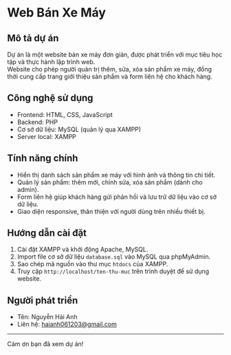 # Web Bán Xe Máy

## Mô tả dự án
Dự án là một website bán xe máy đơn giản, được phát triển với mục tiêu học tập và thực hành lập trình web.  
Website cho phép người quản trị thêm, sửa, xóa sản phẩm xe máy, đồng thời cung cấp trang giới thiệu sản phẩm và form liên hệ cho khách hàng.

## Công nghệ sử dụng
- Frontend: HTML, CSS, JavaScript  
- Backend: PHP  
- Cơ sở dữ liệu: MySQL (quản lý qua XAMPP)  
- Server local: XAMPP

## Tính năng chính
- Hiển thị danh sách sản phẩm xe máy với hình ảnh và thông tin chi tiết.  
- Quản lý sản phẩm: thêm mới, chỉnh sửa, xóa sản phẩm (dành cho admin).  
- Form liên hệ giúp khách hàng gửi phản hồi và lưu trữ dữ liệu vào cơ sở dữ liệu.  
- Giao diện responsive, thân thiện với người dùng trên nhiều thiết bị.

## Hướng dẫn cài đặt
1. Cài đặt XAMPP và khởi động Apache, MySQL.  
2. Import file cơ sở dữ liệu `database.sql` vào MySQL qua phpMyAdmin.  
3. Sao chép mã nguồn vào thư mục `htdocs` của XAMPP.  
4. Truy cập `http://localhost/ten-thu-muc` trên trình duyệt để sử dụng website.

## Người phát triển
- Tên: Nguyễn Hải Anh
- Liên hệ: haianh061203@gmail.com

---

Cảm ơn bạn đã xem dự án!
